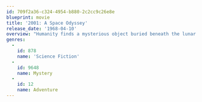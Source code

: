 ```yaml
---
id: 709f2a36-c324-4954-b880-2c2cc9c26e8e
blueprint: movie
title: '2001: A Space Odyssey'
release_date: '1968-04-10'
overview: "Humanity finds a mysterious object buried beneath the lunar surface and sets off to find its origins with the help of HAL 9000, the world's most advanced super computer."
genres:
  -
    id: 878
    name: 'Science Fiction'
  -
    id: 9648
    name: Mystery
  -
    id: 12
    name: Adventure
---
```

